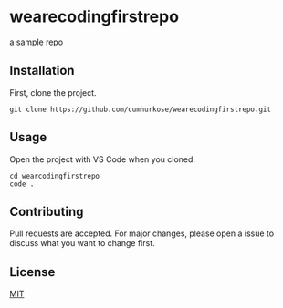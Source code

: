 # wearecodingfirstrepo
a sample repo

## Installation
First, clone the project.

````
git clone https://github.com/cumhurkose/wearecodingfirstrepo.git
````

## Usage
Open the project with VS Code when you cloned.

```
cd wearcodingfirstrepo
code .
```

## Contributing
Pull requests are accepted. For major changes, please open a issue to discuss what you want to change first.

## License
[MIT](https://choosealicense.com/licenses/mit/)


